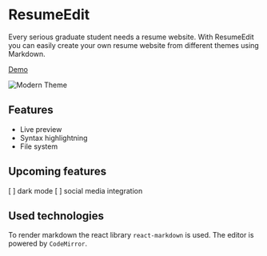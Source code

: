 # ResumeEdit

Every serious graduate student needs a resume website. With ResumeEdit you can easily create your own resume website from different themes using Markdown.

[Demo](https://geniegeist.github.io/resumeedit/) 

![Modern Theme](https://i.imgur.com/p3nbeHO.png)

## Features

- Live preview
- Syntax highlightning
- File system

## Upcoming features

[ ] dark mode
[ ] social media integration

## Used technologies

To render markdown the react library `react-markdown` is used. The editor is powered by `CodeMirror`.
